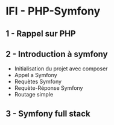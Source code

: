 # IFI - PHP-Symfony

## 1 - Rappel sur PHP

## 2 - Introduction à symfony

* Initialisation du projet avec composer
* Appel a Symfony
* Requètes Symfony
* Requète-Réponse Symfony
* Routage simple

## 3 - Symfony full stack
